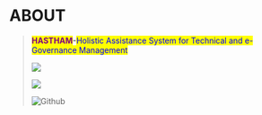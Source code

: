 # ABOUT



> <mark style="color:purple;">**HASTHAM**</mark>**-**<mark style="color:blue;">Holistic Assistance System for Technical and e-Governance Management</mark>
>
> ![](https://img.shields.io/badge/Content%2FData%20Managed%20By-KSITM%20Alappuzha-120078)&#x20;
>
> ![](https://img.shields.io/badge/Developed%20By-TEAM%20HASTHAM-7d0633?style=plastic)
>
> ![Github](https://img.shields.io/badge/Hosted%20on%20GitHub-181717.svg?\&style=plastic\&logo=github\&logoColor=white)
